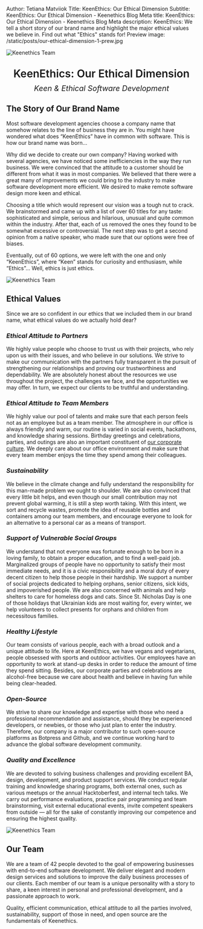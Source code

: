 Author: Tetiana Matviiok
Title: KeenEthics: Our Ethical Dimension
Subtitle: KeenEthics: Our Ethical Dimension - Keenethics Blog
Meta title: KeenEthics: Our Ethical Dimension - Keenethics Blog
Meta description: KeenEthics: We tell a short story of our brand name and highlight the major ethical values we believe in. Find out what "Ethics" stands for!
Preview image: /static/posts/our-ethical-dimension-1-prew.jpg

![Keenethics Team](/static/posts/our-ethical-dimension-1.jpg)

<div>
  <h1 style="font-weight: 600; margin: 30px 0 10px 0; text-align: center;">KeenEthics: Our Ethical Dimension</h1>
  <p style="margin: 0; font-style: italic; text-align: center; font-size: 20px;">Keen & Ethical Software Development</p>
</div>

## The Story of Our Brand Name

Most software development agencies choose a company name that somehow relates to the line of business they are in. You might have wondered what does “KeenEthics” have in common with software. This is how our brand name was born…

Why did we decide to create our own company? Having worked with several agencies, we have noticed some inefficiencies in the way they run business. We were convinced that the attitude to a customer should be different from what it was in most companies. We believed that there were a great many of improvements we could bring to the industry to make software development more efficient. We desired to make remote software design more keen and ethical.

Choosing a title which would represent our vision was a tough nut to crack. We brainstormed and came up with a list of over 60 titles for any taste: sophisticated and simple, serious and hilarious, unusual and quite common within the industry. After that, each of us removed the ones they found to be somewhat excessive or controversial. The next step was to get a second opinion from a native speaker, who made sure that our options were free of biases.

Eventually, out of 60 options, we were left with the one and only “KeenEthics”, where “Keen” stands for curiosity and enthusiasm, while “Ethics”... Well, ethics is just ethics.

![Keenethics Team](/static/posts/our-ethical-dimension-3.jpg)

## Ethical Values

Since we are so confident in our ethics that we included them in our brand name, what ethical values do we actually hold dear?

### *Ethical Attitude to Partners*

We highly value people who choose to trust us with their projects, who rely upon us with their issues, and who believe in our solutions. We strive to make our communication with the partners fully transparent in the pursuit of strengthening our relationships and proving our trustworthiness and dependability. We are absolutely honest about the resources we use throughout the project, the challenges we face, and the opportunities we may offer. In turn, we expect our clients to be truthful and understanding.

### *Ethical Attitude to Team Members*

<p>
  We highly value our pool of talents and make sure that each person feels not as an employee but as a team member. The atmosphere in our office is always friendly and warm, our routine is varied in social events, hackathons, and knowledge sharing sessions. Birthday greetings and celebrations, parties, and outings are also an important constituent of <a href="//keenethics.com/blog/1548831600000-creating-corporate-culture" target="_blank" rel="noopener noreferrer">our corporate culture</a>. We deeply care about our office environment and make sure that every team member enjoys the time they spend among their colleagues.
</p>

### *Sustainability*

We believe in the climate change and fully understand the responsibility for this man-made problem we ought to shoulder. We are also convinced that every little bit helps, and even though our small contribution may not prevent global warming, it is still a step worth taking. With this intent, we sort and recycle wastes, promote the idea of reusable bottles and containers among our team members, and encourage everyone to look for an alternative to a personal car as a means of transport.

### *Support of Vulnerable Social Groups*

We understand that not everyone was fortunate enough to be born in a loving family, to obtain a proper education, and to find a well-paid job. Marginalized groups of people have no opportunity to satisfy their most immediate needs, and it is a civic responsibility and a moral duty of every decent citizen to help those people in their hardship. We support a number of social projects dedicated to helping orphans, senior citizens, sick kids, and impoverished people. We are also concerned with animals and help shelters to care for homeless dogs and cats. Since St. Nicholas Day is one of those holidays that Ukrainian kids are most waiting for, every winter, we help volunteers to collect presents for orphans and children from necessitous families.

### *Healthy Lifestyle*

Our team consists of various people, each with a broad outlook and a unique attitude to life. Here at KeenEthics, we have vegans and vegetarians, people obsessed with sports and outdoor activities. Our employees have an opportunity to work at stand-up desks in order to reduce the amount of time they spend sitting. Besides, our corporate parties and celebrations are alcohol-free because we care about health and believe in having fun while being clear-headed.

### *Open-Source*

We strive to share our knowledge and expertise with those who need a professional recommendation and assistance, should they be experienced developers, or newbies, or those who just plan to enter the industry. Therefore, our company is a major contributor to such open-source platforms as Botpress and Github, and we continue working hard to advance the global software development community.

### *Quality and Excellence*

We are devoted to solving business challenges and providing excellent BA, design, development, and product support services. We conduct regular training and knowledge sharing programs, both external ones, such as various meetups or the annual Hacktoberfest, and internal tech talks. We carry out performance evaluations, practice pair programming and team brainstorming, visit external educational events, invite competent speakers from outside ― all for the sake of constantly improving our competence and ensuring the highest quality.

![Keenethics Team](/static/posts/our-ethical-dimension-2.jpg)

## Our Team

We are a team of 42 people devoted to the goal of empowering businesses with end-to-end software development. We deliver elegant and modern design services and solutions to improve the daily business processes of our clients. Each member of our team is a unique personality with a story to share, a keen interest in personal and professional development, and a passionate approach to work.

Quality, efficient communication, ethical attitude to all the parties involved, sustainability, support of those in need, and open source are the fundamentals of Keenethics.
